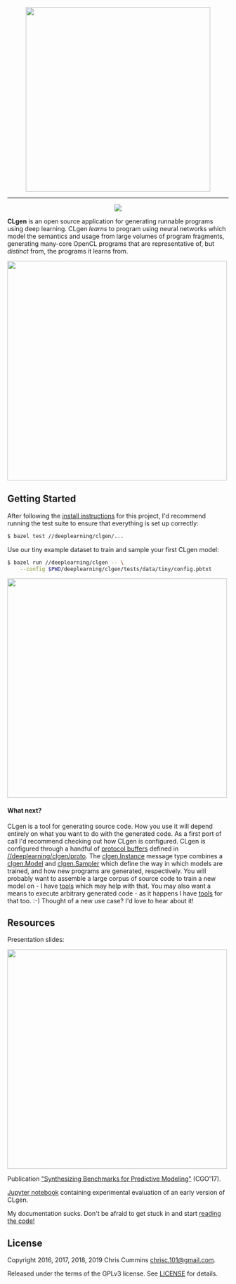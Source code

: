 <div align="center">
  <a href="https://github.com/ChrisCummins/phd/tree/master/deeplearning/clgen">
    <img src="https://raw.githubusercontent.com/ChrisCummins/phd/master/deeplearning/clgen/docs/assets/logo.png" width="420">
  </a>
</div>

-------

<div align="center">
  <a href="https://www.gnu.org/licenses/gpl-3.0.en.html" target="_blank">
    <img src="https://img.shields.io/badge/license-GNU%20GPL%20v3-blue.svg?style=flat">
  </a>
</div>

**CLgen** is an open source application for generating runnable programs using
deep learning. CLgen *learns* to program using neural networks which model the
semantics and usage from large volumes of program fragments, generating
many-core OpenCL programs that are representative of, but *distinct* from, the
programs it learns from.

<img src="https://raw.githubusercontent.com/ChrisCummins/phd/master/deeplearning/clgen/docs/assets/pipeline.png" width="500">


## Getting Started

After following the [install instructions](/README.md) for this project, I'd
recommend running the test suite to ensure that everything is set up correctly:

```sh
$ bazel test //deeplearning/clgen/...
```

Use our tiny example dataset to train and sample your first CLgen model:

```sh
$ bazel run //deeplearning/clgen -- \
    --config $PWD/deeplearning/clgen/tests/data/tiny/config.pbtxt
```

<img src="https://raw.githubusercontent.com/ChrisCummins/phd/master/deeplearning/clgen/docs/assets/clgen.gif" width="500">


#### What next?

CLgen is a tool for generating source code. How you use it will depend entirely
on what you want to do with the generated code. As a first port of call I'd 
recommend checking out how CLgen is configured. CLgen is configured through a 
handful of 
[protocol buffers](https://developers.google.com/protocol-buffers/) defined in
[//deeplearning/clgen/proto](/deeplearning/clgen/proto). 
The [clgen.Instance](/deeplearning/clgen/proto/clgen.proto) message type
combines a [clgen.Model](/deeplearning/clgen/proto/model.proto) and 
[clgen.Sampler](/deeplearning/clgen/proto/sampler.proto) which define the
way in which models are trained, and how new programs are generated, 
respectively. You will probably want to assemble a large corpus of source code 
to train a new model on - I have [tools](/datasets/github/scrape_repos) which 
may help with that. You may also want a means to execute arbitrary generated 
code - as it happens I have [tools](gpu/cldrive) for that too. :-) Thought of a 
new use case? I'd love to hear about it!


## Resources

Presentation slides:

<a href="https://speakerdeck.com/chriscummins/synthesizing-benchmarks-for-predictive-modelling-cgo-17">
  <img src="https://raw.githubusercontent.com/ChrisCummins/phd/master/deeplearning/clgen/docs/assets/slides.png" width="500">
</a>

Publication
["Synthesizing Benchmarks for Predictive Modeling"](https://github.com/ChrisCummins/paper-synthesizing-benchmarks)
(CGO'17).

[Jupyter notebook](https://github.com/ChrisCummins/paper-synthesizing-benchmarks/blob/master/code/Paper.ipynb)
containing experimental evaluation of an early version of CLgen.

My documentation sucks. Don't be afraid to get stuck in and start 
[reading the code!](deeplearning/clgen/clgen.py)

## License

Copyright 2016, 2017, 2018, 2019 Chris Cummins <chrisc.101@gmail.com>.

Released under the terms of the GPLv3 license. See
[LICENSE](/deeplearning/clgen/LICENSE) for details.
